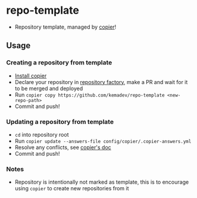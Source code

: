 # repo-template

- Repository template, managed by [copier](https://github.com/copier-org/copier)!

## Usage

### Creating a repository from template

- [Install copier](https://copier.readthedocs.io/en/stable/#installation)
- Declare your repository in [repository factory](https://github.com/kemadev/infrastructure-components/tree/main/deploy/github/30-repo/main.go), make a PR and wait for it to be merged and deployed
- Run `copier copy https://github.com/kemadev/repo-template <new-repo-path>`
- Commit and push!

### Updating a repository from template

- `cd` into repository root
- Run `copier update --answers-file config/copier/.copier-answers.yml`
- Resolve any conflicts, see [copier's doc](https://copier.readthedocs.io/en/stable/updating/)
- Commit and push!

### Notes

- Repository is intentionally not marked as template, this is to encourage using `copier` to create new repositories from it
